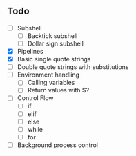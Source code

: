 ## Todo
- [ ] Subshell
  - [ ] Backtick subshell
  - [ ] Dollar sign subshell
- [x] Pipelines
- [x] Basic single quote strings
- [ ] Double quote strings with substitutions
- [ ] Environment handling
  - [ ] Calling variables
  - [ ] Return values with $?
- [ ] Control Flow
  - [ ] if
  - [ ] elif
  - [ ] else
  - [ ] while
  - [ ] for
- [ ] Background process control 
